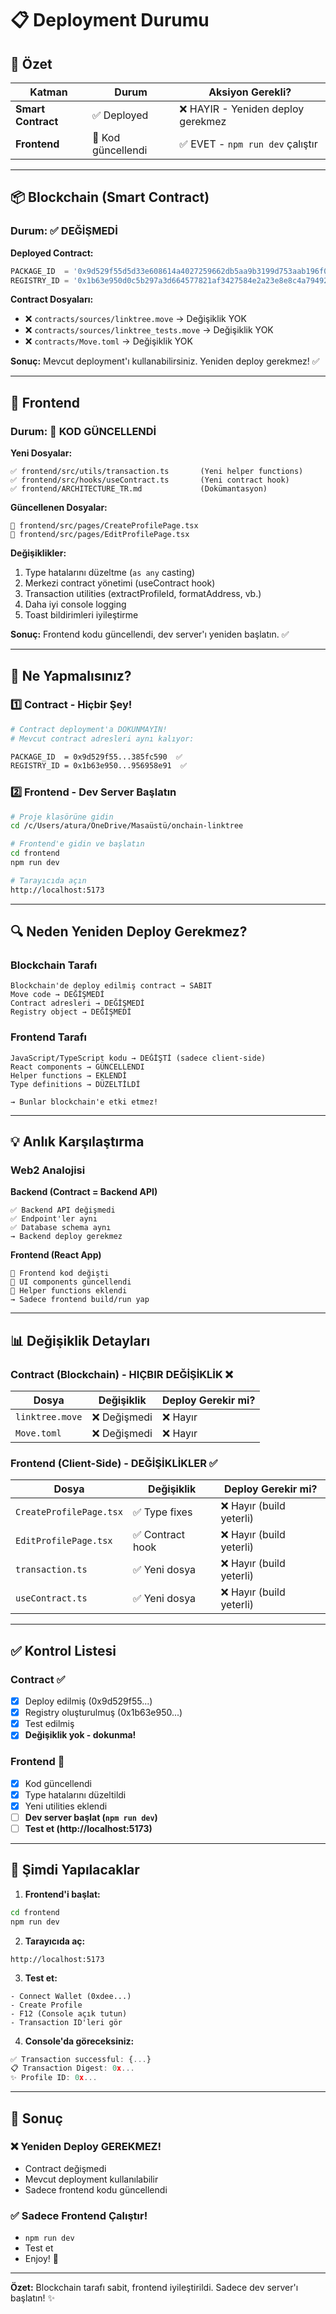 # 📋 Deployment Durumu

## 🎯 Özet

| Katman | Durum | Aksiyon Gerekli? |
|--------|-------|------------------|
| **Smart Contract** | ✅ Deployed | ❌ HAYIR - Yeniden deploy gerekmez |
| **Frontend** | 🔄 Kod güncellendi | ✅ EVET - `npm run dev` çalıştır |

---

## 📦 Blockchain (Smart Contract)

### Durum: ✅ DEĞİŞMEDİ

**Deployed Contract:**
```typescript
PACKAGE_ID  = '0x9d529f55d5d33e608614a4027259662db5aa9b3199d753aab196f0c5385fc590'
REGISTRY_ID = '0x1b63e950d0c5b297a3d664577821af3427584e2a23e8e8c4a79492c956958e91'
```

**Contract Dosyaları:**
- ❌ `contracts/sources/linktree.move` → Değişiklik YOK
- ❌ `contracts/sources/linktree_tests.move` → Değişiklik YOK
- ❌ `contracts/Move.toml` → Değişiklik YOK

**Sonuç:** Mevcut deployment'ı kullanabilirsiniz. Yeniden deploy gerekmez! ✅

---

## 🎨 Frontend

### Durum: 🔄 KOD GÜNCELLENDİ

**Yeni Dosyalar:**
```
✅ frontend/src/utils/transaction.ts       (Yeni helper functions)
✅ frontend/src/hooks/useContract.ts       (Yeni contract hook)
✅ frontend/ARCHITECTURE_TR.md             (Dokümantasyon)
```

**Güncellenen Dosyalar:**
```
🔄 frontend/src/pages/CreateProfilePage.tsx
🔄 frontend/src/pages/EditProfilePage.tsx
```

**Değişiklikler:**
1. Type hatalarını düzeltme (`as any` casting)
2. Merkezi contract yönetimi (useContract hook)
3. Transaction utilities (extractProfileId, formatAddress, vb.)
4. Daha iyi console logging
5. Toast bildirimleri iyileştirme

**Sonuç:** Frontend kodu güncellendi, dev server'ı yeniden başlatın. ✅

---

## 🚀 Ne Yapmalısınız?

### 1️⃣ Contract - Hiçbir Şey!

```bash
# Contract deployment'a DOKUNMAYIN!
# Mevcut contract adresleri aynı kalıyor:

PACKAGE_ID  = 0x9d529f55...385fc590  ✅
REGISTRY_ID = 0x1b63e950...956958e91  ✅
```

### 2️⃣ Frontend - Dev Server Başlatın

```bash
# Proje klasörüne gidin
cd /c/Users/atura/OneDrive/Masaüstü/onchain-linktree

# Frontend'e gidin ve başlatın
cd frontend
npm run dev

# Tarayıcıda açın
http://localhost:5173
```

---

## 🔍 Neden Yeniden Deploy Gerekmez?

### Blockchain Tarafı
```
Blockchain'de deploy edilmiş contract → SABIT
Move code → DEĞİŞMEDİ
Contract adresleri → DEĞİŞMEDİ
Registry object → DEĞİŞMEDİ
```

### Frontend Tarafı
```
JavaScript/TypeScript kodu → DEĞİŞTİ (sadece client-side)
React components → GÜNCELLENDI
Helper functions → EKLENDİ
Type definitions → DÜZELTİLDİ

→ Bunlar blockchain'e etki etmez!
```

---

## 💡 Anlık Karşılaştırma

### Web2 Analojisi

**Backend (Contract = Backend API)**
```
✅ Backend API değişmedi
✅ Endpoint'ler aynı
✅ Database schema aynı
→ Backend deploy gerekmez
```

**Frontend (React App)**
```
🔄 Frontend kod değişti
🔄 UI components güncellendi
🔄 Helper functions eklendi
→ Sadece frontend build/run yap
```

---

## 📊 Değişiklik Detayları

### Contract (Blockchain) - HIÇBIR DEĞİŞİKLİK ❌

| Dosya | Değişiklik | Deploy Gerekir mi? |
|-------|------------|---------------------|
| `linktree.move` | ❌ Değişmedi | ❌ Hayır |
| `Move.toml` | ❌ Değişmedi | ❌ Hayır |

### Frontend (Client-Side) - DEĞİŞİKLİKLER ✅

| Dosya | Değişiklik | Deploy Gerekir mi? |
|-------|------------|---------------------|
| `CreateProfilePage.tsx` | ✅ Type fixes | ❌ Hayır (build yeterli) |
| `EditProfilePage.tsx` | ✅ Contract hook | ❌ Hayır (build yeterli) |
| `transaction.ts` | ✅ Yeni dosya | ❌ Hayır (build yeterli) |
| `useContract.ts` | ✅ Yeni dosya | ❌ Hayır (build yeterli) |

---

## ✅ Kontrol Listesi

### Contract ✅
- [x] Deploy edilmiş (0x9d529f55...)
- [x] Registry oluşturulmuş (0x1b63e950...)
- [x] Test edilmiş
- [x] **Değişiklik yok - dokunma!**

### Frontend 🔄
- [x] Kod güncellendi
- [x] Type hatalarını düzeltildi
- [x] Yeni utilities eklendi
- [ ] **Dev server başlat (`npm run dev`)**
- [ ] **Test et (http://localhost:5173)**

---

## 🎯 Şimdi Yapılacaklar

1. **Frontend'i başlat:**
```bash
cd frontend
npm run dev
```

2. **Tarayıcıda aç:**
```
http://localhost:5173
```

3. **Test et:**
```
- Connect Wallet (0xdee...)
- Create Profile
- F12 (Console açık tutun)
- Transaction ID'leri gör
```

4. **Console'da göreceksiniz:**
```javascript
✅ Transaction successful: {...}
📋 Transaction Digest: 0x...
✨ Profile ID: 0x...
```

---

## 🎉 Sonuç

### ❌ Yeniden Deploy GEREKMEZ!
- Contract değişmedi
- Mevcut deployment kullanılabilir
- Sadece frontend kodu güncellendi

### ✅ Sadece Frontend Çalıştır!
- `npm run dev`
- Test et
- Enjoy! 🚀

---

**Özet:** Blockchain tarafı sabit, frontend iyileştirildi. Sadece dev server'ı başlatın! ✨

